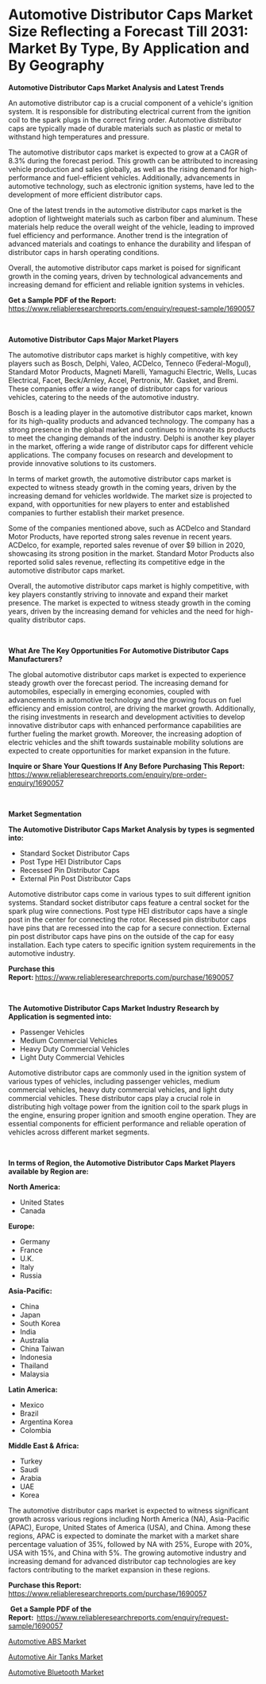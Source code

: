<p><h1>Automotive Distributor Caps Market Size Reflecting a Forecast Till 2031: Market By Type, By Application and By Geography</h1></p><p><strong>Automotive Distributor Caps Market Analysis and Latest Trends</strong></p>
<p><p>An automotive distributor cap is a crucial component of a vehicle's ignition system. It is responsible for distributing electrical current from the ignition coil to the spark plugs in the correct firing order. Automotive distributor caps are typically made of durable materials such as plastic or metal to withstand high temperatures and pressure.</p><p>The automotive distributor caps market is expected to grow at a CAGR of 8.3% during the forecast period. This growth can be attributed to increasing vehicle production and sales globally, as well as the rising demand for high-performance and fuel-efficient vehicles. Additionally, advancements in automotive technology, such as electronic ignition systems, have led to the development of more efficient distributor caps.</p><p>One of the latest trends in the automotive distributor caps market is the adoption of lightweight materials such as carbon fiber and aluminum. These materials help reduce the overall weight of the vehicle, leading to improved fuel efficiency and performance. Another trend is the integration of advanced materials and coatings to enhance the durability and lifespan of distributor caps in harsh operating conditions.</p><p>Overall, the automotive distributor caps market is poised for significant growth in the coming years, driven by technological advancements and increasing demand for efficient and reliable ignition systems in vehicles.</p></p>
<p><strong>Get a Sample PDF of the Report:&nbsp;</strong> <a href="https://www.reliableresearchreports.com/enquiry/request-sample/1690057">https://www.reliableresearchreports.com/enquiry/request-sample/1690057</a></p>
<p>&nbsp;</p>
<p><strong>Automotive Distributor Caps Major Market Players</strong></p>
<p><p>The automotive distributor caps market is highly competitive, with key players such as Bosch, Delphi, Valeo, ACDelco, Tenneco (Federal-Mogul), Standard Motor Products, Magneti Marelli, Yamaguchi Electric, Wells, Lucas Electrical, Facet, Beck/Arnley, Accel, Pertronix, Mr. Gasket, and Bremi. These companies offer a wide range of distributor caps for various vehicles, catering to the needs of the automotive industry.</p><p>Bosch is a leading player in the automotive distributor caps market, known for its high-quality products and advanced technology. The company has a strong presence in the global market and continues to innovate its products to meet the changing demands of the industry. Delphi is another key player in the market, offering a wide range of distributor caps for different vehicle applications. The company focuses on research and development to provide innovative solutions to its customers.</p><p>In terms of market growth, the automotive distributor caps market is expected to witness steady growth in the coming years, driven by the increasing demand for vehicles worldwide. The market size is projected to expand, with opportunities for new players to enter and established companies to further establish their market presence.</p><p>Some of the companies mentioned above, such as ACDelco and Standard Motor Products, have reported strong sales revenue in recent years. ACDelco, for example, reported sales revenue of over $9 billion in 2020, showcasing its strong position in the market. Standard Motor Products also reported solid sales revenue, reflecting its competitive edge in the automotive distributor caps market.</p><p>Overall, the automotive distributor caps market is highly competitive, with key players constantly striving to innovate and expand their market presence. The market is expected to witness steady growth in the coming years, driven by the increasing demand for vehicles and the need for high-quality distributor caps.</p></p>
<p>&nbsp;</p>
<p><strong>What Are The Key Opportunities For Automotive Distributor Caps Manufacturers?</strong></p>
<p><p>The global automotive distributor caps market is expected to experience steady growth over the forecast period. The increasing demand for automobiles, especially in emerging economies, coupled with advancements in automotive technology and the growing focus on fuel efficiency and emission control, are driving the market growth. Additionally, the rising investments in research and development activities to develop innovative distributor caps with enhanced performance capabilities are further fueling the market growth. Moreover, the increasing adoption of electric vehicles and the shift towards sustainable mobility solutions are expected to create opportunities for market expansion in the future.</p></p>
<p><strong>Inquire or Share Your Questions If Any Before Purchasing This Report:</strong> <a href="https://www.reliableresearchreports.com/enquiry/pre-order-enquiry/1690057">https://www.reliableresearchreports.com/enquiry/pre-order-enquiry/1690057</a></p>
<p>&nbsp;</p>
<p><strong>Market Segmentation</strong></p>
<p><strong>The Automotive Distributor Caps Market Analysis by types is segmented into:</strong></p>
<p><ul><li>Standard Socket Distributor Caps</li><li>Post Type HEI Distributor Caps</li><li>Recessed Pin Distributor Caps</li><li>External Pin Post Distributor Caps</li></ul></p>
<p><p>Automotive distributor caps come in various types to suit different ignition systems. Standard socket distributor caps feature a central socket for the spark plug wire connections. Post type HEI distributor caps have a single post in the center for connecting the rotor. Recessed pin distributor caps have pins that are recessed into the cap for a secure connection. External pin post distributor caps have pins on the outside of the cap for easy installation. Each type caters to specific ignition system requirements in the automotive industry.</p></p>
<p><strong>Purchase this Report:&nbsp;</strong><a href="https://www.reliableresearchreports.com/purchase/1690057">https://www.reliableresearchreports.com/purchase/1690057</a></p>
<p>&nbsp;</p>
<p><strong>The Automotive Distributor Caps Market Industry Research by Application is segmented into:</strong></p>
<p><ul><li>Passenger Vehicles</li><li>Medium Commercial Vehicles</li><li>Heavy Duty Commercial Vehicles</li><li>Light Duty Commercial Vehicles</li></ul></p>
<p><p>Automotive distributor caps are commonly used in the ignition system of various types of vehicles, including passenger vehicles, medium commercial vehicles, heavy duty commercial vehicles, and light duty commercial vehicles. These distributor caps play a crucial role in distributing high voltage power from the ignition coil to the spark plugs in the engine, ensuring proper ignition and smooth engine operation. They are essential components for efficient performance and reliable operation of vehicles across different market segments.</p></p>
<p>&nbsp;</p>
<p><strong>In terms of Region, the Automotive Distributor Caps Market Players available by Region are:</strong></p>
<p>
    <p> <strong> North America: </strong>
        <ul>
            <li>United States</li>
            <li>Canada</li>
        </ul>
        </p> 
    <p> <strong> Europe: </strong>
        <ul>
            <li>Germany</li>
            <li>France</li>
            <li>U.K.</li>
            <li>Italy</li>
            <li>Russia</li>
        </ul>
        </p> 
    <p> <strong> Asia-Pacific: </strong>
        <ul>
            <li>China</li>
            <li>Japan</li>
            <li>South Korea</li>
            <li>India</li>
            <li>Australia</li>
            <li>China Taiwan</li>
            <li>Indonesia</li>
            <li>Thailand</li>
            <li>Malaysia</li>
        </ul>
        </p> 
    <p> <strong> Latin America: </strong>
        <ul>
            <li>Mexico</li>
            <li>Brazil</li>
            <li>Argentina Korea</li>
            <li>Colombia</li>
        </ul>
        </p> 
    <p> <strong> Middle East & Africa: </strong>
        <ul>
            <li>Turkey</li>
            <li>Saudi</li>
            <li>Arabia</li>
            <li>UAE</li>
            <li>Korea</li>
        </ul>
    </p>
    </p>
<p><p>The automotive distributor caps market is expected to witness significant growth across various regions including North America (NA), Asia-Pacific (APAC), Europe, United States of America (USA), and China. Among these regions, APAC is expected to dominate the market with a market share percentage valuation of 35%, followed by NA with 25%, Europe with 20%, USA with 15%, and China with 5%. The growing automotive industry and increasing demand for advanced distributor cap technologies are key factors contributing to the market expansion in these regions.</p></p>
<p><strong>Purchase this Report: </strong><a href="https://www.reliableresearchreports.com/purchase/1690057">https://www.reliableresearchreports.com/purchase/1690057</a></p>
<p>&nbsp;<strong>Get a Sample PDF of the Report:&nbsp;&nbsp;</strong><a href="https://www.reliableresearchreports.com/enquiry/request-sample/1690057">https://www.reliableresearchreports.com/enquiry/request-sample/1690057</a></p>
<p><strong></strong></p>
<p><p><a href="https://github.com/nicholepatriciadoylenwnrjr0/Market-Research-Report-List-1/blob/main/automotive-abs-market.md">Automotive ABS Market</a></p><p><a href="https://github.com/gamblestampleyjenny50m5sl6/Market-Research-Report-List-1/blob/main/automotive-air-tanks-market.md">Automotive Air Tanks Market</a></p><p><a href="https://github.com/wwwkeltoum/Market-Research-Report-List-2/blob/main/automotive-bluetooth-market.md">Automotive Bluetooth Market</a></p></p>